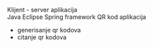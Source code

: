 Klijent - server aplikacija </br>
Java
Eclipse
Spring framework
QR kod aplikacija
- generisanje qr kodova
- citanje qr kodova

